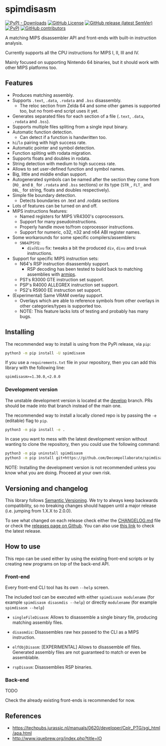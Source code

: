 # spimdisasm

[![PyPI - Downloads](https://img.shields.io/pypi/dm/spimdisasm)](https://pypi.org/project/spimdisasm/)
[![GitHub License](https://img.shields.io/github/license/Decompollaborate/spimdisasm)](https://github.com/Decompollaborate/spimdisasm/releases/latest)
[![GitHub release (latest SemVer)](https://img.shields.io/github/v/release/Decompollaborate/spimdisasm)](https://github.com/Decompollaborate/spimdisasm/releases/latest)
[![PyPI](https://img.shields.io/pypi/v/spimdisasm)](https://pypi.org/project/spimdisasm/)
[![GitHub contributors](https://img.shields.io/github/contributors/Decompollaborate/spimdisasm?logo=purple)](https://github.com/Decompollaborate/spimdisasm/graphs/contributors)

A matching MIPS disassembler API and front-ends with built-in instruction analysis.

Currently supports all the CPU instructions for MIPS I, II, III and IV.

Mainly focused on supporting Nintendo 64 binaries, but it should work with other
MIPS platforms too.

## Features

- Produces matching assembly.
- Supports `.text`, `.data`, `.rodata` and `.bss` disassembly.
  - The reloc section from Zelda 64 and some other games is supported too, but
    no front-end script uses it yet.
- Generates separated files for each section of a file (`.text`, `.data`,
  `.rodata` and `.bss`).
- Supports multiple files spliting from a single input binary.
- Automatic function detection.
  - Can detect if a function is handwritten too.
- `hi`/`lo` pairing with high success rate.
- Automatic pointer and symbol detection.
- Function spliting with rodata migration.
- Supports floats and doubles in rodata.
- String detection with medium to high success rate.
- Allows to set user-defined function and symbol names.
- Big, little and middle endian support.
- Autogenerated symbols can be named after the section they come from (`RO_` and
  `B_` for `.rodata` and `.bss` sections) or its type (`STR_`, `FLT_` and `DBL_`
  for string, floats and doubles respectively).
- Simple file boundary detection.
  - Detects boundaries on .text and .rodata sections
- Lots of features can be turned on and off.
- MIPS instructions features:
  - Named registers for MIPS VR4300's coprocessors.
  - Support for many pseudoinstructions.
  - Properly handle move to/from coprocessor instructions.
  - Support for numeric, o32, n32 and n64 ABI register names.
- Some workarounds for some specific compilers/assemblers:
  - `SN64`/`PSYQ`:
    - `div`/`divu` fix: tweaks a bit the produced `div`, `divu` and `break` instructions.
- Support for specific MIPS instruction sets:
  - N64's RSP instruction disassembly support.
    - RSP decoding has been tested to build back to matching assemblies with
      [armips](https://github.com/Kingcom/armips/).
  - PS1's R3000 GTE instruction set support.
  - PSP's R4000 ALLEGREX instruction set support.
  - PS2's R5900 EE instruction set support.
- (Experimental) Same VRAM overlay support.
  - Overlays which are able to reference symbols from other overlays in other
    categories/types is supported too.
  - NOTE: This feature lacks lots of testing and probably has many bugs.

## Installing

The recommended way to install is using from the PyPi release, via `pip`:

```bash
python3 -m pip install -U spimdisasm
```

If you use a `requirements.txt` file in your repository, then you can add
this library with the following line:

```txt
spimdisasm>=1.30.0,<2.0.0
```

### Development version

The unstable development version is located at the [develop](https://github.com/Decompollaborate/spimdisasm/tree/develop)
branch. PRs should be made into that branch instead of the main one.

The recommended way to install a locally cloned repo is by passing the `-e`
(editable) flag to `pip`.

```bash
python3 -m pip install -e .
```

In case you want to mess with the latest development version without wanting to
clone the repository, then you could use the following command:

```bash
python3 -m pip uninstall spimdisasm
python3 -m pip install git+https://github.com/Decompollaborate/spimdisasm.git@develop
```

NOTE: Installing the development version is not recommended unless you know what
you are doing. Proceed at your own risk.

## Versioning and changelog

This library follows [Semantic Versioning](https://semver.org/spec/v2.0.0.html).
We try to always keep backwards compatibility, so no breaking changes should
happen until a major release (i.e. jumping from 1.X.X to 2.0.0).

To see what changed on each release check either the [CHANGELOG.md](CHANGELOG.md)
file or check the [releases page on Github](https://github.com/Decompollaborate/spimdisasm/releases).
You can also use [this link](https://github.com/Decompollaborate/spimdisasm/releases/latest)
to check the latest release.

## How to use

This repo can be used either by using the existing front-end scripts or by
creating new programs on top of the back-end API.

### Front-end

Every front-end CLI tool has its own `--help` screen.

The included tool can be executed with either `spimdisasm modulename` (for
example `spimdisasm disasmdis --help`) or directly `modulename` (for example
`spimdisasm --help`)

- `singleFileDisasm`: Allows to disassemble a single binary file, producing
  matching assembly files.

- `disasmdis`: Disassembles raw hex passed to the CLI as a MIPS instruction.

- `elfObjDisasm`: \[EXPERIMENTAL\] Allows to disassemble elf files. Generated
  assembly files are not guaranteed to match or even be assemblable.

- `rspDisasm`: Disassemblies RSP binaries.

### Back-end

TODO

Check the already existing front-ends is recommended for now.

## References

- <https://techpubs.jurassic.nl/manuals/0620/developer/Cplr_PTG/sgi_html/apa.html>
- <http://www.iquebrew.org/index.php?title=IO>
